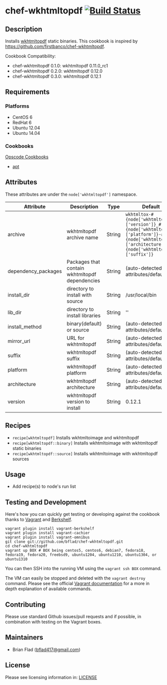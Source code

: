 # chef-wkhtmltopdf [![Build Status](https://secure.travis-ci.org/bflad/chef-wkhtmltopdf.png?branch=master)](http://travis-ci.org/bflad/chef-wkhtmltopdf)

## Description

Installs [wkhtmltopdf](http://wkhtmltopdf.org) static binaries. This cookbook is inspired by https://github.com/firstbanco/chef-wkhtmltopdf.

Cookbook Compatibility:
 * chef-wkhtmltopdf 0.1.0: wkhtmltopdf 0.11.0_rc1
 * chef-wkhtmltopdf 0.2.0: wkhtmltopdf 0.12.0
 * chef-wkhtmltopdf 0.3.0: wkhtmltopdf 0.12.1

## Requirements

### Platforms

* CentOS 6
* RedHat 6
* Ubuntu 12.04
* Ubuntu 14.04

### Cookbooks

[Opscode Cookbooks](https://github.com/opscode-cookbooks/)

* [apt](https://github.com/opscode-cookbooks/apt)

## Attributes

These attributes are under the `node['wkhtmltopdf']` namespace.

Attribute | Description | Type | Default
----------|-------------|------|--------
archive | wkhtmltopdf archive name | String | `wkhtmltox-#{node['wkhtmltopdf']['version']}_#{node['wkhtmltopdf']['platform']}-#{node['wkhtmltopdf']['architecture']}.#{node['wkhtmltopdf']['suffix']}`
dependency_packages | Packages that contain wkhtmltopdf dependencies | String | (auto-detected, see attributes/default.rb)
install_dir | directory to install with source | String | /usr/local/bin
lib_dir | directory to install libraries | String | ''
install_method | binary(default) or source | String | (auto-detected, see attributes/default.rb)
mirror_url | URL for wkhtmltopdf | String | (auto-detected, see attributes/default.rb)
suffix | wkhtmltopdf suffix | String | (auto-detected, see attributes/default.rb)
platform | wkhtmltopdf platform | String | (auto-detected, see attributes/default.rb)
architecture | wkhtmltopdf architecture | String | (auto-detected, see attributes/default.rb)
version | wkhtmltopdf version to install | String | 0.12.1

## Recipes

* `recipe[wkhtmltopdf]` Installs wkhtmltoimage and wkhtmltopdf
* `recipe[wkhtmltopdf::binary]` Installs wkhtmltoimage with wkhtmltopdf static binaries
* `recipe[wkhtmltopdf::source]` Installs wkhtmltoimage with wkhtmltopdf sources

## Usage

* Add recipe(s) to node's run list

## Testing and Development

Here's how you can quickly get testing or developing against the cookbook thanks to [Vagrant](http://vagrantup.com/) and [Berkshelf](http://berkshelf.com/).

    vagrant plugin install vagrant-berkshelf
    vagrant plugin install vagrant-cachier
    vagrant plugin install vagrant-omnibus
    git clone git://github.com/bflad/chef-wkhtmltopdf.git
    cd chef-wkhtmltopdf
    vagrant up BOX # BOX being centos5, centos6, debian7, fedora18, fedora19, fedora20, freebsd9, ubuntu1204, ubuntu1210, ubuntu1304, or ubuntu1310

You can then SSH into the running VM using the `vagrant ssh BOX` command.

The VM can easily be stopped and deleted with the `vagrant destroy` command. Please see the official [Vagrant documentation](http://docs.vagrantup.com/v2/cli/index.html) for a more in depth explanation of available commands.

## Contributing

Please use standard Github issues/pull requests and if possible, in combination with testing on the Vagrant boxes.

## Maintainers

* Brian Flad (<bflad417@gmail.com>)

## License

Please see licensing information in: [LICENSE](LICENSE)

